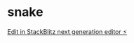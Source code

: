 # snake

[Edit in StackBlitz next generation editor ⚡️](https://stackblitz.com/~/github.com/jsong1230/snake)